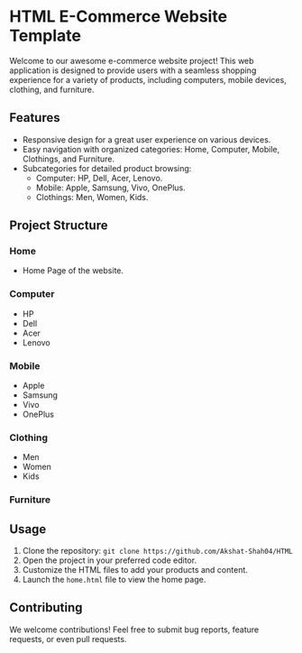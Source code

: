 # HTML E-Commerce Website Template

Welcome to our awesome e-commerce website project! This web application is designed to provide users with a seamless shopping experience for a variety of products, including computers, mobile devices, clothing, and furniture.

## Features

- Responsive design for a great user experience on various devices.
- Easy navigation with organized categories: Home, Computer, Mobile, Clothings, and Furniture.
- Subcategories for detailed product browsing:
  - Computer: HP, Dell, Acer, Lenovo.
  - Mobile: Apple, Samsung, Vivo, OnePlus.
  - Clothings: Men, Women, Kids.

## Project Structure

### Home
- Home Page of the website.

### Computer

  - HP
  - Dell
  - Acer
  - Lenovo

### Mobile

  - Apple
  - Samsung
  - Vivo
  - OnePlus

### Clothing

  - Men
  - Women
  - Kids

### Furniture


## Usage

1. Clone the repository: `git clone https://github.com/Akshat-Shah04/HTML`
2. Open the project in your preferred code editor.
3. Customize the HTML files to add your products and content.
4. Launch the `home.html` file to view the home page.

## Contributing

We welcome contributions! Feel free to submit bug reports, feature requests, or even pull requests. 

